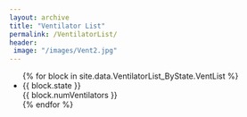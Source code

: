 ```yaml
---
layout: archive
title: "Ventilator List"
permalink: /VentilatorList/
header:
 image: "/images/Vent2.jpg"
---
```


<ul>
  {% for block in site.data.VentilatorList_ByState.VentList %}
      <li>
        <div class=”state">
          {{ block.state }}
        </div>
        <div class=”numVentilators">
          {{ block.numVentilators }}
        </div>
      </li>
  {% endfor %}
</ul>
